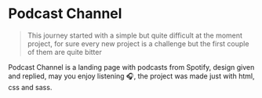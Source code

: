 # Podcast Channel

>This journey started with a simple but quite difficult at the moment project, for sure every new project is a challenge but the first couple of them are quite bitter

Podcast Channel is a landing page with podcasts from Spotify, design given and replied, may you enjoy listening 🎧, the project was made just with html, css and sass.
